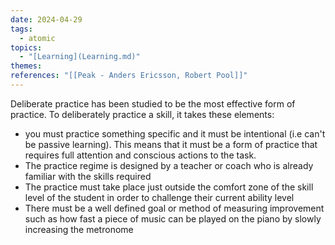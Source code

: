 ```yaml
---  
date: 2024-04-29  
tags:  
  - atomic  
topics:  
  - "[Learning](Learning.md)"  
themes:   
references: "[[Peak - Anders Ericsson, Robert Pool]]"  
---  
```

Deliberate practice has been studied to be the most effective form of practice. To deliberately practice a skill, it takes these elements:  
- you must practice something specific and it must be intentional (i.e can't be passive learning). This means that it must be a form of practice that requires full attention and conscious actions to the task.  
- The practice regime is designed by a teacher or coach who is already familiar with the skills required  
- The practice must take place just outside the comfort zone of the skill level of the student in order to challenge their current ability level  
- There must be a well defined goal or method of measuring improvement such as how fast a piece of music can be played on the piano by slowly increasing the metronome